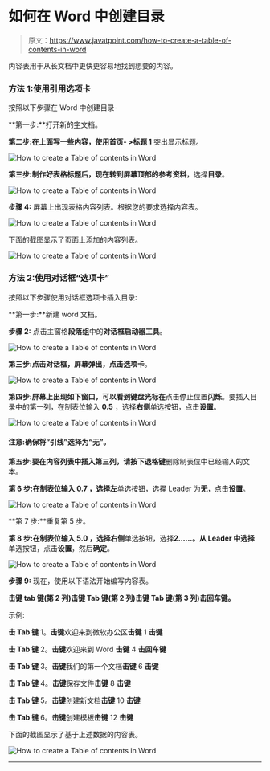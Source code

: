 # 如何在 Word 中创建目录

> 原文：<https://www.javatpoint.com/how-to-create-a-table-of-contents-in-word>

内容表用于从长文档中更快更容易地找到想要的内容。

### 方法 1:使用引用选项卡

按照以下步骤在 Word 中创建目录-

**第一步:**打开新的[字](https://www.javatpoint.com/ms-word-tutorial)文档。

**第二步:**在上面写一些内容，使用**首页- >标题 1** 突出显示标题。

![How to create a Table of contents in Word](img/8f753ed956a45c1737d8c4c1a130e045.png)

**第三步:**制作好表格标题后，现在转到屏幕顶部的**参考资料**，选择**目录**。

![How to create a Table of contents in Word](img/edabdeaad84175368551145a56c2fbc8.png)

**步骤 4:** 屏幕上出现表格内容列表。根据您的要求选择内容表。

![How to create a Table of contents in Word](img/e90597f5a07caa4eb98252670aa41eab.png)

下面的截图显示了页面上添加的内容列表。

![How to create a Table of contents in Word](img/bc78b3348876f13098835d14cbf38c9e.png)

### 方法 2:使用对话框“选项卡”

按照以下步骤使用对话框选项卡插入目录:

**第一步:**新建 word 文档。

**步骤 2:** 点击主窗格**段落组**中的**对话框启动器工具**。

![How to create a Table of contents in Word](img/2178933570e7f0d4165b1be9734d4251.png)

**第三步:**点击对话框，屏幕弹出，点击**选项卡**。

![How to create a Table of contents in Word](img/db218133a99c733f4cfe80db087cd0fb.png)

**第四步:**屏幕上出现如下窗口，可以看到**键盘光标在**点击停止位置**闪烁**。要插入目录中的第一列，在制表位输入 **0.5** ，选择**右侧**单选按钮，点击**设置**。

![How to create a Table of contents in Word](img/364d2bbc70fb3d3a5b42898248de8144.png)

#### 注意:确保将“引线”选择为“无”。

**第五步:**要在内容列表中插入第三列，请按下**退格键**删除制表位中已经输入的文本。

**第 6 步:**在制表位输入 **0.7** ，选择**左**单选按钮，选择 Leader 为**无**，点击**设置**。

![How to create a Table of contents in Word](img/47175de7b6f915f74711ffcc440cfd1a.png)

**第 7 步:**重复第 5 步。

**第 8 步:**在制表位输入 **5.0** ，选择**右侧**单选按钮，选择**2……。从 Leader 中选择**单选按钮，点击**设置**，然后**确定**。

![How to create a Table of contents in Word](img/76ad08296184ad0b5f1b113d906bfde2.png)

**步骤 9:** 现在，使用以下语法开始编写内容表。

**击键 tab 键(第 2 列)击键 Tab 键(第 2 列)击键 Tab 键(第 3 列)击回车键。**

示例:

**击 Tab 键** 1。**击键**欢迎来到微软办公区**击键** 1 **击键**

**击 Tab 键** 2。**击键**欢迎来到 Word **击键** 4 **击回车键**

**击 Tab 键** 3。**击键**我们的第一个文档**击键** 6 **击键**

**击 Tab 键** 4。**击键**保存文件**击键** 8 **击键**

**击 Tab 键** 5。**击键**创建新文档**击键** 10 **击键**

**击 Tab 键** 6。**击键**创建模板**击键** 12 **击键**

下面的截图显示了基于上述数据的内容表。

![How to create a Table of contents in Word](img/b7c57cc01df6012b7f25addf8fe1ecb2.png)

* * *